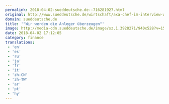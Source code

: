 ```yaml
---
permalink: 2018-04-02-sueddeutsche.de--716281927.html
original: http://www.sueddeutsche.de/wirtschaft/axa-chef-im-interview-wir-werden-die-anleger-ueberzeugen-1.3928087
domain: sueddeutsche.de
title: '"Wir werden die Anleger überzeugen"'
image: http://media-cdn.sueddeutsche.de/image/sz.1.3928271/940x528?v=1522675892
date: 2018-04-02 17:12:05
category: finance
translations: 
 - 'en'
 - 'es'
 - 'ru'
 - 'ja'
 - 'fr'
 - 'it'
 - 'zh-CN'
 - 'zh-TW'
 - 'ar'
 - 'pt'
 - 'hy'
---
```


